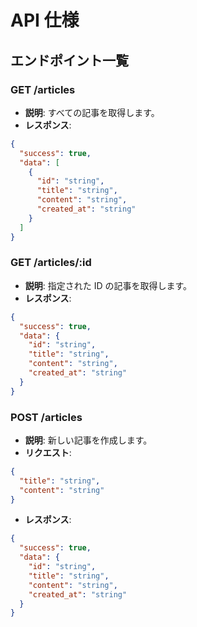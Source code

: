 # API 仕様

## エンドポイント一覧

### GET /articles

- **説明**: すべての記事を取得します。
- **レスポンス**:

```json
{
  "success": true,
  "data": [
    {
      "id": "string",
      "title": "string",
      "content": "string",
      "created_at": "string"
    }
  ]
}
```

### GET /articles/:id

- **説明**: 指定された ID の記事を取得します。
- **レスポンス**:

```json
{
  "success": true,
  "data": {
    "id": "string",
    "title": "string",
    "content": "string",
    "created_at": "string"
  }
}
```

### POST /articles

- **説明**: 新しい記事を作成します。
- **リクエスト**:

```json
{
  "title": "string",
  "content": "string"
}
```

- **レスポンス**:

```json
{
  "success": true,
  "data": {
    "id": "string",
    "title": "string",
    "content": "string",
    "created_at": "string"
  }
}
```
